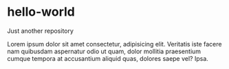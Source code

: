 # hello-world
Just another repository

Lorem ipsum dolor sit amet consectetur, adipisicing elit. Veritatis iste facere nam quibusdam aspernatur odio ut quam, dolor mollitia praesentium cumque tempora at accusantium aliquid quas, dolores saepe vel? Ipsa.
